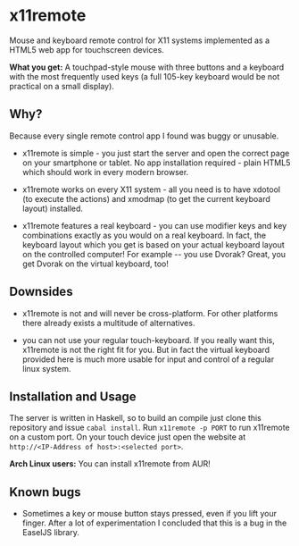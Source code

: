 # x11remote
Mouse and keyboard remote control for X11 systems implemented as a HTML5 web app for touchscreen devices.

**What you get:** A touchpad-style mouse with three buttons and a keyboard with the most frequently used
keys (a full 105-key keyboard would be not practical on a small display).

## Why?
Because every single remote control app I found was buggy or unusable.

* x11remote is simple - you just start the server and open the correct page on your smartphone or
tablet. No app installation required - plain HTML5 which should work in every modern browser.

* x11remote works on every X11 system - all you need is to have xdotool (to execute the actions) and
xmodmap (to get the current keyboard layout) installed.

* x11remote features a real keyboard - you can use modifier keys and key combinations
exactly as you would on a real keyboard. In fact, the keyboard layout which you get is based on your
actual keyboard layout on the controlled computer! For example -- you use Dvorak? Great, you get
Dvorak on the virtual keyboard, too!

## Downsides
* x11remote is not and will never be cross-platform. For other platforms there already exists a
multitude of alternatives.

* you can not use your regular touch-keyboard. If you really want this, x11remote is not the right
  fit for you. But in fact the virtual keyboard provided here is much more usable for input and
  control of a regular linux system.

## Installation and Usage
The server is written in Haskell, so to build an compile just clone this repository and issue `cabal
install`. Run `x11remote -p PORT` to run x11remote on a custom port. On your touch device just open
the website at `http://<IP-Address of host>:<selected port>`.

**Arch Linux users:** You can install x11remote from AUR!

## Known bugs
* Sometimes a key or mouse button stays pressed, even if you lift your finger. After a lot of
  experimentation I concluded that this is a bug in the EaselJS library.
